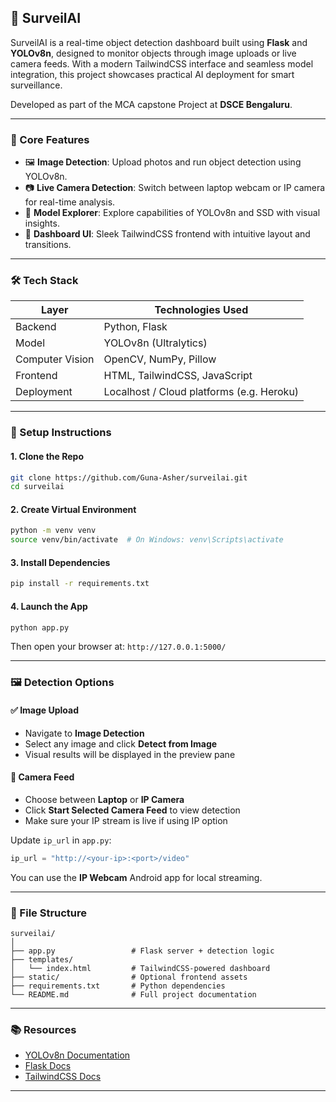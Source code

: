## 🧠 SurveilAI 

SurveilAI is a real-time object detection dashboard built using **Flask** and **YOLOv8n**, designed to monitor objects through image uploads or live camera feeds. With a modern TailwindCSS interface and seamless model integration, this project showcases practical AI deployment for smart surveillance.

Developed as part of the MCA capstone Project at **DSCE Bengaluru**.

---

### 📸 Core Features

- 🖼️ **Image Detection**: Upload photos and run object detection using YOLOv8n.
- 📷 **Live Camera Detection**: Switch between laptop webcam or IP camera for real-time analysis.
- 🧠 **Model Explorer**: Explore capabilities of YOLOv8n and SSD with visual insights.
- 🎨 **Dashboard UI**: Sleek TailwindCSS frontend with intuitive layout and transitions.

---

### 🛠 Tech Stack

| Layer          | Technologies Used                        |
|----------------|------------------------------------------|
| Backend        | Python, Flask                            |
| Model          | YOLOv8n (Ultralytics)                     |
| Computer Vision| OpenCV, NumPy, Pillow                    |
| Frontend       | HTML, TailwindCSS, JavaScript            |
| Deployment     | Localhost / Cloud platforms (e.g. Heroku)|

---

### 🚀 Setup Instructions

#### 1. Clone the Repo

```bash
git clone https://github.com/Guna-Asher/surveilai.git
cd surveilai
```

#### 2. Create Virtual Environment

```bash
python -m venv venv
source venv/bin/activate  # On Windows: venv\Scripts\activate
```

#### 3. Install Dependencies

```bash
pip install -r requirements.txt
```

#### 4. Launch the App

```bash
python app.py
```

Then open your browser at: `http://127.0.0.1:5000/`

---

### 🖼️ Detection Options

#### ✅ Image Upload
- Navigate to **Image Detection**
- Select any image and click **Detect from Image**
- Visual results will be displayed in the preview pane

#### 📡 Camera Feed
- Choose between **Laptop** or **IP Camera**
- Click **Start Selected Camera Feed** to view detection
- Make sure your IP stream is live if using IP option

Update `ip_url` in `app.py`:

```python
ip_url = "http://<your-ip>:<port>/video"
```

You can use the **IP Webcam** Android app for local streaming.

---

### 🧪 File Structure

```
surveilai/
│
├── app.py                 # Flask server + detection logic
├── templates/
│   └── index.html         # TailwindCSS-powered dashboard
├── static/                # Optional frontend assets
├── requirements.txt       # Python dependencies
└── README.md              # Full project documentation
```
---

### 📚 Resources

- [YOLOv8n Documentation](https://docs.ultralytics.com/)
- [Flask Docs](https://flask.palletsprojects.com/)
- [TailwindCSS Docs](https://tailwindcss.com/docs)

---
